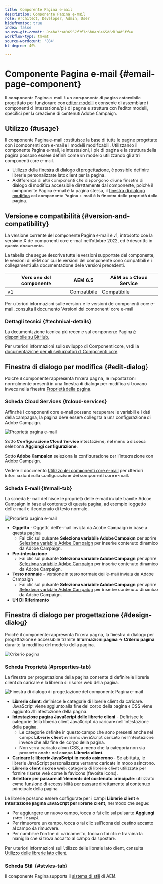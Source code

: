 ```yaml
---
title: Componente Pagina e-mail
description: Componente Pagina e-mail
role: Architect, Developer, Admin, User
hidefromtoc: true
index: false
source-git-commit: 8bebe3ca036557f3f7c6b8ec0e65d6d104d5ffae
workflow-type: tm+mt
source-wordcount: '804'
ht-degree: 40%

---
```



# Componente Pagina e-mail {#email-page-component}

Il componente Pagina e-mail è un componente di pagina estensibile progettato per funzionare con [editor modelli](https://experienceleague.adobe.com/docs/experience-manager-cloud-service/sites/authoring/features/templates.html?lang=it) e consente di assemblare i componenti di intestazione/piè di pagina e struttura con l’editor modelli, specifici per la creazione di contenuti Adobe Campaign.

## Utilizzo {#usage}

Il componente Pagina e-mail costituisce la base di tutte le pagine progettate con i componenti core e-mail e i modelli modificabili. Utilizzando il componente Pagina e-mail, le intestazioni, i piè di pagina e la struttura della pagina possono essere definiti come un modello utilizzando gli altri componenti core e-mail.

* Utilizzo della [finestra di dialogo di progettazione,](#design-dialog) è possibile definire librerie personalizzate lato client per la pagina.
* A differenza di altri componenti che dispongono di una finestra di dialogo di modifica accessibile direttamente dal componente, poiché il componente Pagina e-mail è la pagina stessa, il [finestra di dialogo modifica](#edit-dialog) del componente Pagina e-mail è la finestra delle proprietà della pagina.

## Versione e compatibilità {#version-and-compatibility}

La versione corrente del componente Pagina e-mail è v1, introdotto con la versione X dei componenti core e-mail nell’ottobre 2022, ed è descritto in questo documento.

La tabella che segue descrive tutte le versioni supportate del componente, le versioni di AEM con cui le versioni del componente sono compatibili e i collegamenti alla documentazione delle versioni precedenti.

| Versione del componente | AEM 6.5 | AEM as a Cloud Service |
|---|---|---|
| v1 | Compatibile | Compatibile |

Per ulteriori informazioni sulle versioni e le versioni dei componenti core e-mail, consulta il documento [Versioni dei componenti core e-mail](/help/email/versions.md)

### Dettagli tecnici {#technical-details}

La documentazione tecnica più recente sul componente Pagina [è disponibile su GitHub.](https://adobe.com/go/aem_cmp_tech_email_page_v1)

Per ulteriori informazioni sullo sviluppo di Componenti core, vedi la [documentazione per gli sviluppatori di Componenti core](/help/developing/overview.md).

## Finestra di dialogo per modifica {#edit-dialog}

Poiché il componente rappresenta l’intera pagina, le impostazioni normalmente presenti in una finestra di dialogo per modifica si trovano invece nella finestra [Proprietà della pagina](https://experienceleague.adobe.com/docs/experience-manager-cloud-service/sites/authoring/fundamentals/page-properties.html?lang=it).

### Scheda Cloud Services {#cloud-services}

Affinché i componenti core e-mail possano recuperare le variabili e i dati della campagna, la pagina deve essere collegata a una configurazione di Adobe Campaign.

![Proprietà pagina e-mail](/help/email/assets/email-page-properties.png)

Sotto **Configurazione Cloud Service** intestazione, nel menu a discesa seleziona **Aggiungi configurazione**.

Sotto **Adobe Campaign** seleziona la configurazione per l’integrazione con Adobe Campaign.

Vedere il documento [Utilizzo dei componenti core e-mail](/help/email/using.md) per ulteriori informazioni sulla configurazione dei componenti core e-mail.

### Scheda E-mail {#email-tab}

La scheda E-mail definisce le proprietà delle e-mail inviate tramite Adobe Campaign in base al contenuto di questa pagina, ad esempio l’oggetto dell’e-mail e il contenuto di testo normale.

![Proprietà pagina e-mail](/help/email/assets/email-page-properties-email.png)

* **Oggetto** - Oggetto dell’e-mail inviata da Adobe Campaign in base a questa pagina
   * Fai clic sul pulsante **Seleziona variabile Adobe Campaign** per aprire [Seleziona variabile Adobe Campaign](/help/email/campaign-variables.md) per inserire contenuto dinamico da Adobe Campaign.
* **Pre-intestazione**
   * Fai clic sul pulsante **Seleziona variabile Adobe Campaign** per aprire [Seleziona variabile Adobe Campaign](/help/email/campaign-variables.md) per inserire contenuto dinamico da Adobe Campaign.
* **Testo normale** - Versione in testo normale dell’e-mail inviata da Adobe Campaign
   * Fai clic sul pulsante **Seleziona variabile Adobe Campaign** per aprire [Seleziona variabile Adobe Campaign](/help/email/campaign-variables.md) per inserire contenuto dinamico da Adobe Campaign.
* **Url Di Riferimento**

## Finestra di dialogo per progettazione {#design-dialog}

Poiché il componente rappresenta l’intera pagina, la finestra di dialogo per progettazione è accessibile tramite **Informazioni pagina -> Criterio pagina** durante la modifica del modello della pagina.

![Criterio pagina](/help/assets/page-policy.png)

### Scheda Proprietà {#properties-tab}

La finestra per progettazione della pagina consente di definire le librerie client da caricare e la libreria di risorse web della pagina.

![Finestra di dialogo di progettazione del componente Pagina e-mail](/help/email/assets/email-page-design.png)

* **Librerie client**: definisce le categorie di librerie client da caricare. JavaScript viene aggiunto alla fine del corpo della pagina e CSS viene aggiunto all’intestazione della pagina.
* **Intestazione pagina JavaScript delle librerie client** - Definisce le categorie della libreria client JavaScript da caricare nell’intestazione della pagina.
   * Le categorie definite in questo campo che sono presenti anche nel campo **Librerie client** avranno JavaScript caricato nell’intestazione invece che alla fine del corpo della pagina.
   * Non verrà caricato alcun CSS, a meno che la categoria non sia presente anche nel campo **Librerie client**.
* **Caricare le librerie JavaScript in modo asincrono** - Se abilitata, le librerie JavaScript personalizzate verranno caricate in modo asincrono.
* **Libreria client risorse web**: categoria di librerie client utilizzate per fornire risorse web come le favicons (favorite icons).
* **Selettore per passare all’elemento del contenuto principale**: utilizzato come funzione di accessibilità per passare direttamente al contenuto principale della pagina

Le librerie possono essere configurate per i campi **Librerie client** e **Intestazione pagina JavaScript per librerie client**, nel modo che segue:

* Per aggiungere un nuovo campo, tocca o fai clic sul pulsante **Aggiungi** sotto i campi.
* Per rimuovere un campo, tocca o fai clic sull’icona del cestino accanto al campo da rimuovere.
* Per cambiare l’ordine di caricamento, tocca o fai clic e trascina la maniglia che si trova accanto al campo da spostare.

Per ulteriori informazioni sull’utilizzo delle librerie lato client, consulta [Utilizzo delle librerie lato client.](https://helpx.adobe.com/it/experience-manager/6-5/sites/developing/using/clientlibs.html)

### Scheda Stili {#styles-tab}

Il componente Pagina supporta il [sistema di stili](/help/get-started/authoring.md#component-styling) di AEM.
